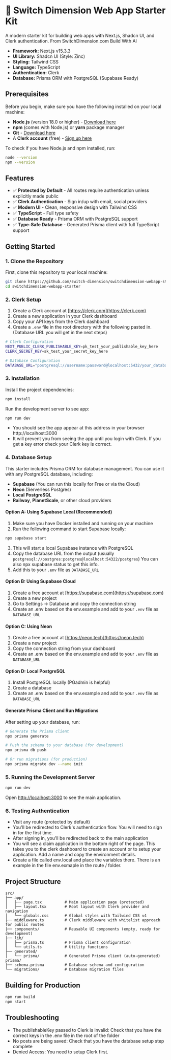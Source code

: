# 🚀 Switch Dimension Web App Starter Kit

A modern starter kit for building web apps with Next.js, Shadcn UI, and Clerk authentication. From SwitchDimension.com Build With AI

- **Framework:** Next.js v15.3.3
- **UI Library:** Shadcn UI (Style: Zinc)
- **Styling:** Tailwind CSS
- **Language:** TypeScript
- **Authentication:** Clerk
- **Database:** Prisma ORM with PostgreSQL (Supabase Ready)

## Prerequisites

Before you begin, make sure you have the following installed on your local machine:

- **Node.js** (version 18.0 or higher) - [Download here](https://nodejs.org/)
- **npm** (comes with Node.js) or **yarn** package manager
- **Git** - [Download here](https://git-scm.com/)
- A **Clerk account** (free) - [Sign up here](https://clerk.com)

To check if you have Node.js and npm installed, run:
```bash
node --version
npm --version
```

## Features

- ✅ **Protected by Default** - All routes require authentication unless explicitly made public
- ✅ **Clerk Authentication** - Sign in/up with email, social providers
- ✅ **Modern UI** - Clean, responsive design with Tailwind CSS
- ✅ **TypeScript** - Full type safety
- ✅ **Database Ready** - Prisma ORM with PostgreSQL support
- ✅ **Type-Safe Database** - Generated Prisma client with full TypeScript support

## Getting Started

### 1. Clone the Repository

First, clone this repository to your local machine:

```bash
git clone https://github.com/switch-dimension/switchdimension-webapp-starter.git
cd switchdimension-webapp-starter
```

### 2. Clerk Setup

1. Create a Clerk account at [https://clerk.com](https://clerk.com)
2. Create a new application in your Clerk dashboard
3. Copy your API keys from the Clerk dashboard
4. Create a `.env` file in the root directory with the following pasted in. (Database URL you will get in the next steps)

```bash
# Clerk Configuration
NEXT_PUBLIC_CLERK_PUBLISHABLE_KEY=pk_test_your_publishable_key_here
CLERK_SECRET_KEY=sk_test_your_secret_key_here

# Database Configuration
DATABASE_URL="postgresql://username:password@localhost:5432/your_database_name"
```

### 3. Installation

Install the project dependencies:

```bash
npm install
```
Run the development server to see app:

```bash
npm run dev
```
- You should see the app appear at this address in your browser http://localhost:3000
- It will prevent you from seeing the app until you login with Clerk. If you get a key error check your Clerk key is correct.

### 4. Database Setup

This starter includes Prisma ORM for database management. You can use it with any PostgreSQL database, including:

- **Supabase** (You can run this locally for Free or via the Cloud)
- **Neon** (Serverless Postgres)
- **Local PostgreSQL**
- **Railway**, **PlanetScale**, or other cloud providers

#### Option A: Using Supabase Local (Recommended)

1. Make sure you have Docker installed and running on your machine
2. Run the following command to start Supabase locally:
```bash
npx supabase start
```
3. This will start a local Supabase instance with PostgreSQL
4. Copy the database URL from the output (usually `postgresql://postgres:postgres@localhost:54322/postgres`) You can also npx supabase status to get this info. 
5. Add this to your `.env` file as `DATABASE_URL`

#### Option B: Using Supabase Cloud

1. Create a free account at [https://supabase.com](https://supabase.com)
2. Create a new project
3. Go to Settings → Database and copy the connection string
4. Create an .env based on the env.example and add to your `.env` file as `DATABASE_URL`

#### Option C: Using Neon

1. Create a free account at [https://neon.tech](https://neon.tech)
2. Create a new project
3. Copy the connection string from your dashboard
4. Create an .env based on the env.example and add to your `.env` file as `DATABASE_URL`

#### Option D: Local PostgreSQL

1. Install PostgreSQL locally (PGadmin is helpful)
2. Create a database
3. Create an .env based on the env.example and add to your `.env` file as `DATABASE_URL`

#### Generate Prisma Client and Run Migrations

After setting up your database, run:

```bash
# Generate the Prisma client
npx prisma generate

# Push the schema to your database (for development)
npx prisma db push

# Or run migrations (for production)
npx prisma migrate dev --name init
```

### 5. Running the Development Server

```bash
npm run dev
```

Open [http://localhost:3000](http://localhost:3000) to see the main application.

### 6. Testing Authentication

- Visit any route (protected by default)
- You'll be redirected to Clerk's authentication flow. You will need to sign in for the first time. 
- After signing in, you'll be redirected back to the main application
- You will see a claim application in the bottom right of the page. This takes you to the clerk dashboard to create an account or to setup your application. Add a name and copy the environment details. 
- Create a file called env.local and place the variables there. There is an example in the file env.exmaple in the route / folder.

## Project Structure

```
src/
├── app/
│   ├── page.tsx          # Main application page (protected)
│   ├── layout.tsx        # Root layout with Clerk provider and navigation
│   └── globals.css       # Global styles with Tailwind CSS v4
├── middleware.ts         # Clerk middleware with whitelist approach for public routes
├── components/           # Reusable UI components (empty, ready for development)
├── lib/
│   ├── prisma.ts         # Prisma client configuration
│   └── utils.ts          # Utility functions
├── generated/
│   └── prisma/           # Generated Prisma client (auto-generated)
prisma/
├── schema.prisma         # Database schema and configuration
└── migrations/           # Database migration files
```



## Building for Production

```bash
npm run build
npm start
```
## Troubleshooting

- The publishableKey passed to Clerk is invalid: Check that you have the correct keys in the .env file in the root of the folder
- No posts are being saved: Check that you have the database setup step complete
- Denied Access: You need to setup Clerk first. 

